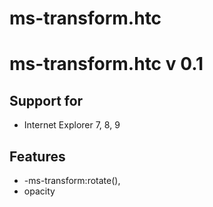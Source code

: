 ms-transform.htc
=============

# ms-transform.htc v 0.1

## Support for
* Internet Explorer 7, 8, 9

## Features
* -ms-transform:rotate(),
* opacity
